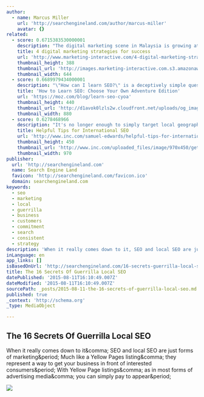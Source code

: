 ```yaml
---
author:
  - name: Marcus Miller
    url: 'http://searchengineland.com/author/marcus-miller'
    avatar: {}
related:
  - score: 0.6715383530000001
    description: "The digital marketing scene in Malaysia is growing at a breakneck rate. With a population of about 30 million and over 67% internet penetration in the country, Malaysia has become one of the world's leading digitally engaged markets. So how does a business succeed at digital marketing in Malaysia?"
    title: 4 digital marketing strategies for success
    url: 'http://www.marketing-interactive.com/4-digital-marketing-strategies-success/'
    thumbnail_height: 388
    thumbnail_url: 'http://images.marketing-interactive.com.s3.amazonaws.com/wp-content/uploads/2014/03/shutterstock_124404553_W-e1395200001793.jpg'
    thumbnail_width: 644
  - score: 0.6689979434000001
    description: "\"How can I learn SEO?\" is a deceptively simple question. The standard approach is to attempt to appeal to anyone who's interested in SEO without any idea of your previous experience or the actual reasons you want to learn SEO. That's fun."
    title: 'How to Learn SEO: Choose Your Own Adventure Edition'
    url: 'https://moz.com/blog/learn-seo-cyoa'
    thumbnail_height: 440
    thumbnail_url: 'http://d1avok0lzls2w.cloudfront.net/uploads/og_image/55b2bd3e092a97.36680275.png'
    thumbnail_width: 880
  - score: 0.6278468966
    description: "It's no longer enough to simply target local geographical markets. While everyone is talking about the importance of local SEO--and rightly so--few are discussing the opposite end of the spectrum: international SEO. Despite the fact that it's rarely mentioned, it's extremely important."
    title: Helpful Tips for International SEO
    url: 'http://www.inc.com/samuel-edwards/helpful-tips-for-international-seo.html'
    thumbnail_height: 450
    thumbnail_url: 'http://www.inc.com/uploaded_files/image/970x450/getty_467070457_9706479704500116_62298.jpg'
    thumbnail_width: 970
publisher:
  url: 'http://searchengineland.com'
  name: Search Engine Land
  favicon: 'http://searchengineland.com/favicon.ico'
  domain: searchengineland.com
keywords:
  - seo
  - marketing
  - local
  - guerrilla
  - business
  - customers
  - commitment
  - search
  - consistent
  - strategy
description: 'When it really comes down to it, SEO and local SEO are just forms of marketing. Much like a Yellow Pages listing, they represent a way to get your business in front of interested consumers. With Yellow Page listings, as in most forms of advertising media, you can simply pay to appear.'
inLanguage: en
app_links: []
isBasedOnUrl: 'http://searchengineland.com/16-secrets-guerrilla-local-seo-227029'
title: The 16 Secrets Of Guerrilla Local SEO
datePublished: '2015-08-11T16:10:49.007Z'
dateModified: '2015-08-11T16:10:49.007Z'
sourcePath: _posts/2015-08-11-the-16-secrets-of-guerrilla-local-seo.md
published: true
_context: 'http://schema.org'
_type: MediaObject

---
```

<article style=""><h1>The 16 Secrets Of Guerrilla Local SEO</h1><p>When it really comes down to it&amp;comma; SEO and local SEO are just forms of marketing&amp;period; Much like a Yellow Pages listing&amp;comma; they represent a way to get your business in front of interested consumers&amp;period; With Yellow Page listings&amp;comma; as in most forms of advertising media&amp;comma; you can simply pay to appear&amp;period;</p><img src="http://searchengineland.com/figz/wp-content/seloads/2015/08/guerrilla-local-jungle-marketing-ss-1920.jpg" /></article>